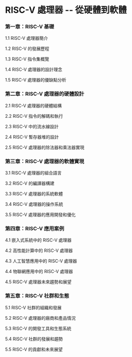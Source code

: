 # RISC-V 處理器 -- 從硬體到軟體

### 第一章：RISC-V 基礎

1.1 RISC-V 處理器簡介

1.2 RISC-V 的發展歷程

1.3 RISC-V 指令集概覽

1.4 RISC-V 處理器的設計理念

1.5 RISC-V 處理器的優缺點分析

### 第二章：RISC-V 處理器的硬體設計

2.1 RISC-V 處理器的硬體結構

2.2 RISC-V 指令的解碼和執行

2.3 RISC-V 中的流水線設計

2.4 RISC-V 暫存器堆的設計

2.5 RISC-V 處理器的除法器和乘法器實現

### 第三章：RISC-V 處理器的軟體實現

3.1 RISC-V 處理器的組合語言

3.2 RISC-V 的編譯器構建

3.3 RISC-V 處理器的系統軟體

3.4 RISC-V 處理器的操作系統

3.5 RISC-V 處理器的應用開發和優化

### 第四章：RISC-V 應用案例

4.1 嵌入式系統中的 RISC-V 處理器

4.2 高性能計算中的 RISC-V 處理器

4.3 人工智慧應用中的 RISC-V 處理器

4.4 物聯網應用中的 RISC-V 處理器

4.5 RISC-V 處理器未來趨勢和展望

### 第五章：RISC-V 社群和生態

5.1 RISC-V 社群的組織和發展

5.2 RISC-V 處理器的廠商和產品情況

5.3 RISC-V 的開發工具和生態系統

5.4 RISC-V 社群的發展和趨勢

5.5 RISC-V 的貢獻和未來展望
